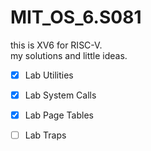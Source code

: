 # MIT_OS_6.S081
this is XV6 for RISC-V.  
my solutions and little ideas.

- [x] Lab Utilities  
- [x] Lab System Calls  
- [x] Lab Page Tables 
- [ ] Lab Traps

